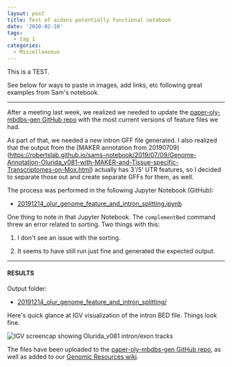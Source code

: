 ```yaml
---
layout: post
title: Test of aidans potentially functional notebook
date: '2020-02-10'
tags:
  - tag 1
categories:
  - Miscellaneous
---
```

This is a TEST.

See below for ways to paste in images, add links, etc following great examples from Sam's notebook.

---

After a meeting last week, we realized we needed to update the [paper-oly-mbdbs-gen GitHub repo](https://github.com/sr320/paper-oly-mbdbs-gen/tree/master/genome-features) with the most current versions of feature files we had.

As part of that, we needed a new intron GFF file generated. I also realized that the output from the [MAKER annotation from 20190709]
(https://robertslab.github.io/sams-notebook/2019/07/09/Genome-Annotation-Olurida_v081-with-MAKER-and-Tissue-specific-Transcriptomes-on-Mox.html) actually has 3'/5' UTR features, so I decided to separate those out and create separate GFFs for them, as well.

The process was performed in the following Jupyter Notebook (GitHub):

- [20191214_olur_genome_feature_and_intron_splitting.ipynb](https://github.com/RobertsLab/code/blob/master/notebooks/sam/20191214_olur_genome_feature_and_intron_splitting.ipynb)

One thing to note in that Jupyter Notebook. The `complementBed` command threw an error related to sorting. Two things with this:

1. I don't see an issue with the sorting.

2. It seems to have still run just fine and generated the expected output.

---

#### RESULTS

Output folder:

- [20191214_olur_genome_feature_and_intron_splitting/](https://gannet.fish.washington.edu/Atumefaciens/20191214_olur_genome_feature_and_intron_splitting/)


Here's quick glance at IGV visualization of the intron BED file. Things look fine.

![IGV screencap showing Olurida_v081 intron/exon tracks](https://github.com/RobertsLab/sams-notebook/blob/master/images/screencaps/20191214_olur_Olurida_v081_intron_igv.png?raw=true)

The files have been uploaded to the [paper-oly-mbdbs-gen GitHub repo](https://github.com/sr320/paper-oly-mbdbs-gen/tree/master/genome-features), as well as added to our [Genomic Resources wiki](https://github.com/RobertsLab/resources/wiki/Genomic-Resources).
